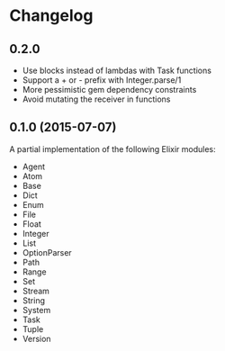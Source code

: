 # Changelog

## 0.2.0

* Use blocks instead of lambdas with Task functions
* Support a + or - prefix with Integer.parse/1
* More pessimistic gem dependency constraints
* Avoid mutating the receiver in functions

## 0.1.0 (2015-07-07)

A partial implementation of the following Elixir modules:
* Agent
* Atom
* Base
* Dict
* Enum
* File
* Float
* Integer
* List
* OptionParser
* Path
* Range
* Set
* Stream
* String
* System
* Task
* Tuple
* Version
